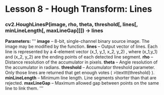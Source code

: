 # Lesson 8 - Hough Transform: Lines

### cv2.HoughLinesP(image, rho, theta, threshold[, lines[, minLineLength[, maxLineGap]]]) → lines
**Parameters:**
'''
  **image** – 8-bit, single-channel binary source image. The image may be modified by the function.
  **lines** – Output vector of lines. Each line is represented by a 4-element vector (x_1, y_1, x_2, y_2) , where (x_1,y_1) and (x_2, y_2) are the ending points of each detected line segment.
  **rho** – Distance resolution of the accumulator in pixels.
  **theta** – Angle resolution of the accumulator in radians.
  **threshold** – Accumulator threshold parameter. Only those lines are returned that get enough votes ( >\texttt{threshold} ).
  **minLineLength** – Minimum line length. Line segments shorter than that are rejected.
  **maxLineGap** – Maximum allowed gap between points on the same line to link them.
  '''
  
  
  
  
